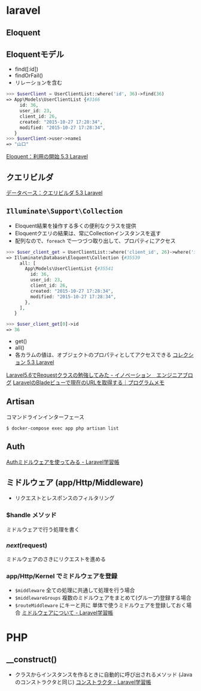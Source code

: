# laravel
## Eloquent

## Eloquentモデル
- find([:id])
- findOrFail()
- リレーションを含む
```php
>>> $userClient = UserClientList::where('id', 36)->find(36)
=> App\Models\UserClientList {#3166
     id: 36,
     user_id: 23,
     client_id: 26,
     created: "2015-10-27 17:28:34",
     modified: "2015-10-27 17:28:34",
   }
>>> $userClient->user->name1
=> "山口"
```
[Eloquent：利用の開始 5.3 Laravel](https://readouble.com/laravel/5.3/ja/eloquent.html)

## クエリビルダ
[データベース：クエリビルダ 5.3 Laravel](https://readouble.com/laravel/5.3/ja/queries.html)

## `Illuminate\Support\Collection`
- Eloquent結果を操作する多くの便利なクラスを提供
- Eloquentクエリの結果は、常にCollectionインスタンスを返す
- 配列なので、`foreach` で一つづつ取り出して、プロパティにアクセス
```php
>>> $user_client_get = UserClientList::where('client_id', 26)->where('id', 36)->get()
=> Illuminate\Database\Eloquent\Collection {#35539
     all: [
       App\Models\UserClientList {#35541
         id: 36,
         user_id: 23,
         client_id: 26,
         created: "2015-10-27 17:28:34",
         modified: "2015-10-27 17:28:34",
       },
     ],
   }

>>> $user_client_get[0]->id
=> 36
```
- get()
- all()
- 各カラムの値は、オブジェクトのプロパティとしてアクセスできる
[コレクション 5.3 Laravel](https://readouble.com/laravel/5.3/ja/collections.html#method-get)

[Laravel5.6でRequestクラスの勉強してみた - イノベーション　エンジニアブログ](http://tech.innovation.co.jp/2018/06/24/Laravel56-Request.html)
[LaravelのBladeビューで現在のURLを取得する｜プログラムメモ](https://pgmemo.tokyo/data/archives/1325.html)


## Artisan
コマンドラインインターフェース
```
$ docker-compose exec app php artisan list
```

## Auth
[Authミドルウェアを使ってみる - Laravel学習帳](https://laraweb.net/practice/1452/)

## ミドルウェア (app/Http/Middleware)
- リクエストとレスポンスのフィルタリング
### $handle メソッド
ミドルウェアで行う処理を書く
### $next($request)
ミドルウェアのさきにリクエストを進める

### app/Http/Kernel でミドルウェアを登録
- `$middleware`
全ての処理に共通して処理を行う場合
- `$middlewareGroups`
複数のミドルウェアをまとめて(グループ)登録する場合
- `$routeMiddleware` にキーと共に
単体で使うミドルウェアを登録しておく場合
[ミドルウェアについて - Laravel学習帳](https://laraweb.net/practice/1396/)


# PHP
## __construct()
- クラスからインスタンスを作るときに自動的に呼び出されるメソッド
(Java のコンストラクタと同じ)
[コンストラクタ - Laravel学習帳](https://laraweb.net/surrounding/1472/)

